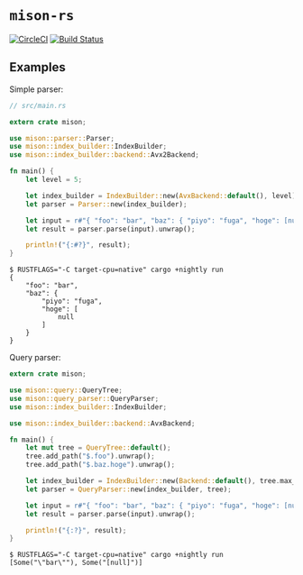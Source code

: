 # `mison-rs`

[![CircleCI](https://circleci.com/gh/ubnt-intrepid/mison-rs/tree/master.svg?style=svg)](https://circleci.com/gh/ubnt-intrepid/mison-rs/tree/master)
[![Build Status](https://travis-ci.org/ubnt-intrepid/mison-rs.svg?branch=master)](https://travis-ci.org/ubnt-intrepid/mison-rs)

## Examples

Simple parser:

```rust
// src/main.rs

extern crate mison;

use mison::parser::Parser;
use mison::index_builder::IndexBuilder;
use mison::index_builder::backend::Avx2Backend;

fn main() {
    let level = 5;

    let index_builder = IndexBuilder::new(AvxBackend::default(), level);
    let parser = Parser::new(index_builder);

    let input = r#"{ "foo": "bar", "baz": { "piyo": "fuga", "hoge": [null] } }"#;
    let result = parser.parse(input).unwrap();

    println!("{:#?}", result);
}
```

```command
$ RUSTFLAGS="-C target-cpu=native" cargo +nightly run
{
    "foo": "bar",
    "baz": {
        "piyo": "fuga",
        "hoge": [
            null
        ]
    }
}
```

Query parser:

```rust
extern crate mison;

use mison::query::QueryTree;
use mison::query_parser::QueryParser;
use mison::index_builder::IndexBuilder;

use mison::index_builder::backend::AvxBackend;

fn main() {
    let mut tree = QueryTree::default();
    tree.add_path("$.foo").unwrap();
    tree.add_path("$.baz.hoge").unwrap();

    let index_builder = IndexBuilder::new(Backend::default(), tree.max_level());
    let parser = QueryParser::new(index_builder, tree);

    let input = r#"{ "foo": "bar", "baz": { "piyo": "fuga", "hoge": [null] } }"#;
    let result = parser.parse(input).unwrap();

    println!("{:?}", result);
}
```

```command
$ RUSTFLAGS="-C target-cpu=native" cargo +nightly run
[Some("\"bar\""), Some("[null]")]
```
